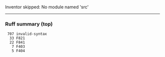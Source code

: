 Inventor skipped: No module named 'src'

---
### Ruff summary (top)
```
 707 invalid-syntax
  33 F821
  22 F841
   7 F403
   5 F404
```
